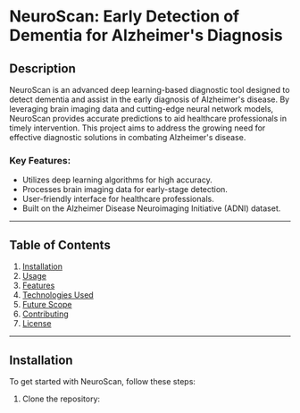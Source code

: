 # NeuroScan: Early Detection of Dementia for Alzheimer's Diagnosis

## Description
NeuroScan is an advanced deep learning-based diagnostic tool designed to detect dementia and assist in the early diagnosis of Alzheimer's disease. By leveraging brain imaging data and cutting-edge neural network models, NeuroScan provides accurate predictions to aid healthcare professionals in timely intervention. This project aims to address the growing need for effective diagnostic solutions in combating Alzheimer's disease.

### Key Features:
- Utilizes deep learning algorithms for high accuracy.
- Processes brain imaging data for early-stage detection.
- User-friendly interface for healthcare professionals.
- Built on the Alzheimer Disease Neuroimaging Initiative (ADNI) dataset.

---

## Table of Contents
1. [Installation](#installation)
2. [Usage](#usage)
3. [Features](#features)
4. [Technologies Used](#technologies-used)
5. [Future Scope](#future-scope)
6. [Contributing](#contributing)
7. [License](#license)

---

## Installation
To get started with NeuroScan, follow these steps:

1. Clone the repository:
